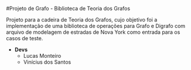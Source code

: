 #Projeto de Grafo - Biblioteca de Teoria dos Grafos

Projeto para a cadeira de Teoria dos Grafos, cujo objetivo foi a implementação de uma biblioteca
de operações para Grafo e Digrafo com arquivo de modelagem de estradas de Nova York como entrada para
os casos de teste.

* **Devs**
  - Lucas Monteiro
  - Vinícius dos Santos
